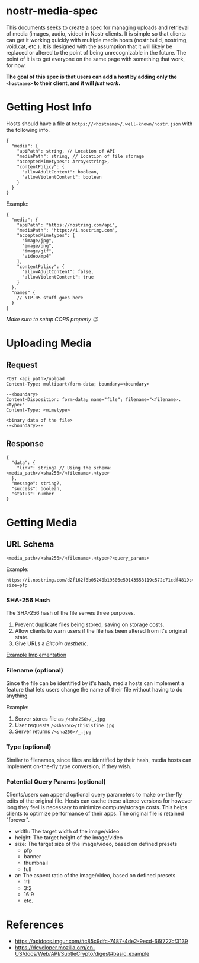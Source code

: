 # nostr-media-spec

This documents seeks to create a spec for managing uploads and retrieval of media (images, audio, video) in Nostr clients. It is simple so that clients can get it working quickly with multiple media hosts (nostr.build, nostrimg, void.cat, etc.). It is designed with the assumption that it will likely be replaced or altered to the point of being unrecognizable in the future. The point of it is to get everyone on the same page with something that work, for now.

**The goal of this spec is that users can add a host by adding only the `<hostname>` to their client, and it will *just work*.**
  
# Getting Host Info

Hosts should have a file at `https://<hostname>/.well-known/nostr.json` with the following info.

```
{
  "media": {
    "apiPath": string, // Location of API
    "mediaPath": string, // Location of file storage
    "acceptedMimetypes": Array<string>,
    "contentPolicy": {
      "allowAdultContent": boolean,
      "allowViolentContent": boolean
    }
  }
}
```

Example:
```
{
  "media": {
    "apiPath": "https://nostrimg.com/api",
    "mediaPath": "https://i.nostrimg.com",
    "acceptedMimetypes": [
      "image/jpg",
      "image/png",
      "image/gif",
      "video/mp4"
    ],
    "contentPolicy": {
      "allowAdultContent": false,
      "allowViolentContent": true
    }
  },
  "names" {
    // NIP-05 stuff goes here
  }
}
```

*Make sure to setup CORS properly 😉*

# Uploading Media

## Request

```
POST <api_path>/upload
Content-Type: multipart/form-data; boundary=<boundary>

--<boundary>
Content-Disposition: form-data; name="file"; filename="<filename>.<type>"
Content-Type: <mimetype>

<binary data of the file>
--<boundary>--
```

## Response

```
{
  "data": {
    "link": string? // Using the schema: <media_path>/<sha256>/<filename>.<type>
  },
  "message": string?,
  "success": boolean,
  "status": number
}
```

# Getting Media

## URL Schema

```
<media_path>/<sha256>/<filename>.<type>?<query_params>
```
Example:
```
https://i.nostrimg.com/d2f162f8b05240b19306e59143558119c572c71cdf4819c48193a5b79842b8fc/image.jpg?size=pfp
```

### SHA-256 Hash

The SHA-256 hash of the file serves three purposes.
1. Prevent duplicate files being stored, saving on storage costs.
2. Allow clients to warn users if the file has been altered from it's original state.
3. Give URLs a *Bitcoin aesthetic*.

[Example Implementation](https://codepen.io/dulldrums/pen/RqVrRr)

### Filename (optional)

Since the file can be identified by it's hash, media hosts can implement a feature that lets users change the name of their file without having to do anything.

Example:
1. Server stores file as `/<sha256>/_.jpg`
2. User requests `/<sha256>/thisisfine.jpg`
3. Server returns `/<sha256>/_.jpg`

### Type (optional)

Similar to filenames, since files are identified by their hash, media hosts can implement on-the-fly type conversion, if they wish.

### Potential Query Params (optional)

Clients/users can append optional query parameters to make on-the-fly edits of the original file. Hosts can cache these altered versions for however long they feel is necessary to minimize compute/storage costs. This helps clients to optimize performance of their apps. The original file is retained "forever".

- width: The target width of the image/video
- height: The target height of the image/video
- size: The target size of the image/video, based on defined presets
  - pfp
  - banner
  - thumbnail
  - full
- ar: The aspect ratio of the image/video, based on defined presets
  - 1:1
  - 3:2
  - 16:9
  - etc.

# References

- https://apidocs.imgur.com/#c85c9dfc-7487-4de2-9ecd-66f727cf3139
- https://developer.mozilla.org/en-US/docs/Web/API/SubtleCrypto/digest#basic_example
